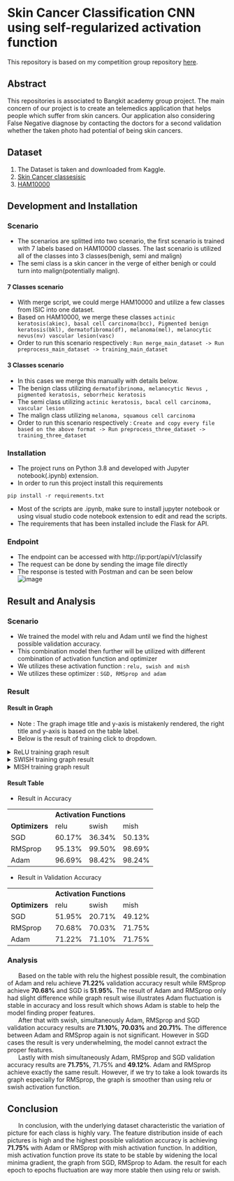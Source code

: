 # Skin Cancer Classification CNN using self-regularized activation function
This repository is based on my competition group repository [here](https://github.com/Sekigahara/skin-cancer-classification-skinconnect).

## Abstract
This repositories is associated to Bangkit academy group project. The main concern of our project is to create an telemedics application that helps people which suffer from skin cancers. Our application also considering False Negative diagnose by contacting the doctors for a second validation whether the taken photo had potential of being skin cancers.

## Dataset
1. The Dataset is taken and downloaded from Kaggle.
2. [Skin Cancer classesisic](https://www.kaggle.com/datasets/nodoubttome/skin-cancer9-classesisic)
3. [HAM10000](https://www.kaggle.com/datasets/kmader/skin-cancer-mnist-ham10000)

## Development and Installation
### Scenario
- The scenarios are splitted into two scenario, the first scenario is trained with 7 labels based on HAM10000 classes. The last scenario is utilized all of the classes into 3 classes(benigh, semi and malign)
- The semi class is a skin cancer in the verge of either benigh or could turn into malign(potentially malign).
#### 7 Classes scenario
- With merge script, we could merge HAM10000 and utilize a few classes from ISIC into one dataset.
- Based on HAM10000, we merge these classes ```actinic keratosis(akiec), basal cell carcinoma(bcc), Pigmented benign keratosis(bkl), dermatofibroma(df), melanoma(mel), melanocytic nevus(nv) vascular lesion(vasc)```
- Order to run this scenario respectively : ```Run merge_main_dataset -> Run preprocess_main_dataset -> training_main_dataset```
#### 3 Classes scenario
- In this cases we merge this manually with details below.
- The benign class utilizing ```dermatofibrinoma, melanocytic Nevus , pigmented keratosis, seborrheic keratosis```
- The semi class utilizing ```actinic keratosis, bacal cell carcinoma, vascular lesion```
- The malign class utilizing ```melanoma, squamous cell carcinoma```
- Order to run this scenario respectively : ```Create and copy every file based on the above format -> Run preprocess_three_dataset -> training_three_dataset```
### Installation
- The project runs on Python 3.8 and developed with Jupyter notebook(.ipynb) extension.
- In order to run this project install this requirements
```
pip install -r requirements.txt
```
- Most of the scripts are .ipynb, make sure to install jupyter notebook or using visual studio code notebook extension to edit and read the scripts.
- The requirements that has been installed include the Flask for API.
### Endpoint
- The endpoint can be accessed with http://ip:port/api/v1/classify
- The request can be done by sending the image file directly
- The response is tested with Postman and can be seen below <br> ![image](https://user-images.githubusercontent.com/54882818/187690697-b9c695dc-7767-4944-9ced-45006467e432.png)

## Result and Analysis
### Scenario
- We trained the model with relu and Adam until we find the highest possible validation accuracy.
- This combination model then further will be utilized with different combination of activation function and optimizer
- We utilizes these activation function : ```relu, swish and mish```
- We utilizes these optimizer : ```SGD, RMSprop and adam```
### Result
#### Result in Graph
- Note : The graph image title and y-axis is mistakenly rendered, the right title and y-axis is based on the table label.
- Below is the result of training click to dropdown.
<details markdown="1">
<summary>ReLU training graph result</summary>
</br>
<table style="width:100%">
  <tr> 
      <th> Loss SGD </th>
      <th> Accuracy SGD</th>
  </tr>
  <tr> 
      <td> <img src="https://user-images.githubusercontent.com/54882818/189628149-5a637d19-36c3-4225-9ce8-7fd3b49c2b2e.jpg"/> </td>
      <td> <img src="https://user-images.githubusercontent.com/54882818/189628162-826bffb9-37cb-4aff-8382-78bc79541ae3.jpg"/> </td>
  </tr>
  <tr> 
      <th> Loss RMSprop</th>
      <th> Accuracy RMSprop</th>
  </tr>
  <tr> 
      <td> <img src="https://user-images.githubusercontent.com/54882818/189627995-8d7902ba-de00-42e8-ab89-ef719e5fad10.jpg"/> </td>
      <td> <img src="https://user-images.githubusercontent.com/54882818/189628031-563df083-c24d-4e2a-8dbe-320af0ccff67.jpg"/> </td>
  </tr>
  <tr> 
      <th> Loss Adam</th>
      <th> Accuracy Adam</th>
  </tr>
  <tr> 
      <td> <img src="https://user-images.githubusercontent.com/54882818/189619093-74daec8a-294a-4d58-b6c9-e38e437fdd28.jpg"/> </td>
      <td> <img src="https://user-images.githubusercontent.com/54882818/189619122-55ffac46-c6f3-47b2-ada7-681ccd73500f.jpg"/> </td>
  </tr>
</table>
</details>

<details markdown="1">
<summary>SWISH training graph result</summary>
</br>
<table style="width:100%">
  <tr> 
    <th> Loss SGD </th>
    <th> Accuracy SGD</th>
  </tr>
  <tr> 
    <td> <img src="https://user-images.githubusercontent.com/54882818/189629219-eb6d12ec-5d49-4371-988a-1f17c13121e6.jpg"/> </td>
    <td> <img src="https://user-images.githubusercontent.com/54882818/189629234-7a93e31d-2693-477c-b9d1-53da5ca902d5.jpg"/> </td>
  </tr>
  <tr> 
    <th> Loss RMSprop</th>
    <th> Accuracy RMSprop</th>
  </tr>
  <tr> 
    <td> <img src="https://user-images.githubusercontent.com/54882818/189629508-2f249a09-9c3c-4dc5-b9ad-a83acc3cfb30.jpg"/> </td>
    <td> <img src="https://user-images.githubusercontent.com/54882818/189629522-3c7ee465-d7a5-4da2-9702-314bc8dab8a7.jpg"/> </td>
  </tr>
  <tr> 
    <th> Loss Adam</th>
    <th> Accuracy Adam</th>
  </tr>
  <tr> 
    <td> <img src="https://user-images.githubusercontent.com/54882818/189629658-c801ea45-2efa-4df5-87e9-6d6754d2303a.jpg"/> </td>
    <td> <img src="https://user-images.githubusercontent.com/54882818/189629747-a24a3c66-017f-40e1-a34e-b67375b19c87.jpg"/> </td>
  </tr>
</table>
</details>

<details markdown="1">
<summary>MISH training graph result</summary>
</br>
<table style="width:100%">
  <tr> 
    <th> Loss SGD </th>
    <th> Accuracy SGD</th>
  </tr>
  <tr> 
    <td> <img src="https://user-images.githubusercontent.com/54882818/189632597-42e6fbd5-85e3-4d58-b4c5-932035dadc22.jpg"/> </td>
    <td> <img src="https://user-images.githubusercontent.com/54882818/189632608-94c68edd-53bf-4217-80e7-ec25ce2df4e4.jpg"/> </td>

  </tr>
  <tr> 
    <th> Loss RMSprop</th>
    <th> Accuracy RMSprop</th>
  </tr>
  <tr> 
    <td> <img src="https://user-images.githubusercontent.com/54882818/189632710-947b33f7-1c2a-473a-9e97-983de45815b3.jpg"/> </td>
    <td> <img src="https://user-images.githubusercontent.com/54882818/189632747-a4d32221-841d-451c-afc2-cce7069ef863.jpg"/> </td>
  </tr>

  <tr> 
    <th> Loss Adam</th>
    <th> Accuracy Adam</th>
  </tr>
  <tr> 
    <td> <img src="https://user-images.githubusercontent.com/54882818/189632344-0a34a778-fefa-4c96-bddc-94a1114c6b8c.jpg"/> </td>
    <td> <img src="https://user-images.githubusercontent.com/54882818/189632357-1e58f28d-a9c1-496d-94fc-defeee0cdfc3.jpg"/> </td>
  </tr>
</table>
</details>

#### Result Table
- Result in Accuracy
<table>
  <tr>
    <td> </td>
    <td colspan="3"> <b> Activation Functions </b> </td>
  </tr>
  <tr> 
    <td> <b> Optimizers </b> </td>
    <td> relu </td>
    <td> swish </td>
    <td> mish </td>
  </tr>
  <tr>
    <td> SGD </td>
    <td> 60.17% </td>
    <td> 36.34% </td>
    <td> 50.13% </td>
  </tr>
  <tr>
    <td> RMSprop </td>
    <td> 95.13% </td>
    <td> 99.50% </td>
    <td> 98.69% </td>
  </tr>
  <tr>
    <td> Adam </td>
    <td> 96.69% </td>
    <td> 98.42% </td>
    <td> 98.24% </td>
  </tr>
</table>

- Result in Validation Accuracy
<table>
  <tr>
    <td> </td>
    <td colspan="3"> <b> Activation Functions </b> </td>
  </tr>
  <tr> 
    <td> <b> Optimizers </b> </td>
    <td> relu </td>
    <td> swish </td>
    <td> mish </td>
  </tr>
  <tr>
    <td> SGD </td>
    <td> 51.95% </td>
    <td> 20.71% </td>
    <td> 49.12% </td>
  </tr>
  <tr>
    <td> RMSprop </td>
    <td> 70.68% </td>
    <td> 70.03% </td>
    <td> 71.75% </td>
  </tr>
  <tr>
    <td> Adam </td>
    <td> 71.22% </td>
    <td> 71.10% </td>
    <td> 71.75% </td>
  </tr>
</table>

### Analysis
&nbsp;&ensp;&emsp;Based on the table with relu the highest possible result, the combination of Adam and relu achieve <b>71.22%</b> validation accuracy result while RMSprop achieve <b>70.68%</b> and SGD is <b>51.95%</b>. The result of Adam and RMSprop only had slight difference while graph result wise illustrates Adam fluctuation is stable in accuracy and loss result which shows Adam is stable to help the model finding proper features.</br>
&nbsp;&ensp;&emsp;After that with swish, simultaneously Adam, RMSprop and SGD validation accuracy results are <b>71.10%</b>, <b>70.03%</b> and <b>20.71%</b>. The difference between Adam and RMSprop again is not significant. However in SGD cases the result is very underwhelming, the model cannot extract the proper features. </br>
&nbsp;&ensp;&emsp;Lastly with mish simultaneously Adam, RMSprop and SGD validation accuracy results are <b>71.75%</b>, 71.75%</b> and <b>49.12%</b>. Adam and RMSprop achieve exactly the same result. However, if we try to take a look towards its graph especially for RMSprop, the graph is smoother than using relu or swish activation function.
## Conclusion
&nbsp;&ensp;&emsp;In conclusion, with the underlying dataset characteristic the variation of picture for each class is highly vary. The feature distribution inside of each pictures is high and the highest possible validation accuracy is achieving <b>71.75%</b> with Adam or RMSprop with mish activation function. In addition, mish activation function prove its state to be stable by widening the local minima gradient, the graph from SGD, RMSprop to Adam. the result for each epoch to epochs fluctuation are way more stable then using relu or swish.

